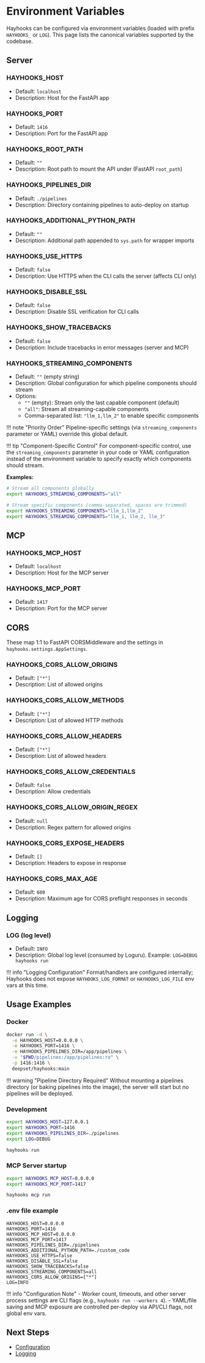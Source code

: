 # Environment Variables

Hayhooks can be configured via environment variables (loaded with prefix `HAYHOOKS_` or `LOG`). This page lists the canonical variables supported by the codebase.

## Server

### HAYHOOKS_HOST

- Default: `localhost`
- Description: Host for the FastAPI app

### HAYHOOKS_PORT

- Default: `1416`
- Description: Port for the FastAPI app

### HAYHOOKS_ROOT_PATH

- Default: `""`
- Description: Root path to mount the API under (FastAPI `root_path`)

### HAYHOOKS_PIPELINES_DIR

- Default: `./pipelines`
- Description: Directory containing pipelines to auto-deploy on startup

### HAYHOOKS_ADDITIONAL_PYTHON_PATH

- Default: `""`
- Description: Additional path appended to `sys.path` for wrapper imports

### HAYHOOKS_USE_HTTPS

- Default: `false`
- Description: Use HTTPS when the CLI calls the server (affects CLI only)

### HAYHOOKS_DISABLE_SSL

- Default: `false`
- Description: Disable SSL verification for CLI calls

### HAYHOOKS_SHOW_TRACEBACKS

- Default: `false`
- Description: Include tracebacks in error messages (server and MCP)

### HAYHOOKS_STREAMING_COMPONENTS

- Default: `""` (empty string)
- Description: Global configuration for which pipeline components should stream
- Options:
  - `""` (empty): Stream only the last capable component (default)
  - `"all"`: Stream all streaming-capable components
  - Comma-separated list: `"llm_1,llm_2"` to enable specific components

!!! note "Priority Order"
    Pipeline-specific settings (via `streaming_components` parameter or YAML) override this global default.

!!! tip "Component-Specific Control"
    For component-specific control, use the `streaming_components` parameter in your code or YAML configuration instead of the environment variable to specify exactly which components should stream.

**Examples:**

```bash
# Stream all components globally
export HAYHOOKS_STREAMING_COMPONENTS="all"

# Stream specific components (comma-separated, spaces are trimmed)
export HAYHOOKS_STREAMING_COMPONENTS="llm_1,llm_2"
export HAYHOOKS_STREAMING_COMPONENTS="llm_1, llm_2, llm_3"
```

## MCP

### HAYHOOKS_MCP_HOST

- Default: `localhost`
- Description: Host for the MCP server

### HAYHOOKS_MCP_PORT

- Default: `1417`
- Description: Port for the MCP server

## CORS

These map 1:1 to FastAPI CORSMiddleware and the settings in `hayhooks.settings.AppSettings`.

### HAYHOOKS_CORS_ALLOW_ORIGINS

- Default: `["*"]`
- Description: List of allowed origins

### HAYHOOKS_CORS_ALLOW_METHODS

- Default: `["*"]`
- Description: List of allowed HTTP methods

### HAYHOOKS_CORS_ALLOW_HEADERS

- Default: `["*"]`
- Description: List of allowed headers

### HAYHOOKS_CORS_ALLOW_CREDENTIALS

- Default: `false`
- Description: Allow credentials

### HAYHOOKS_CORS_ALLOW_ORIGIN_REGEX

- Default: `null`
- Description: Regex pattern for allowed origins

### HAYHOOKS_CORS_EXPOSE_HEADERS

- Default: `[]`
- Description: Headers to expose in response

### HAYHOOKS_CORS_MAX_AGE

- Default: `600`
- Description: Maximum age for CORS preflight responses in seconds

## Logging

### LOG (log level)

- Default: `INFO`
- Description: Global log level (consumed by Loguru). Example: `LOG=DEBUG hayhooks run`

!!! info "Logging Configuration"
    Format/handlers are configured internally; Hayhooks does not expose `HAYHOOKS_LOG_FORMAT` or `HAYHOOKS_LOG_FILE` env vars at this time.

## Usage Examples

### Docker

```bash
docker run -d \
  -e HAYHOOKS_HOST=0.0.0.0 \
  -e HAYHOOKS_PORT=1416 \
  -e HAYHOOKS_PIPELINES_DIR=/app/pipelines \
  -v "$PWD/pipelines:/app/pipelines:ro" \
  -p 1416:1416 \
  deepset/hayhooks:main
```

!!! warning "Pipeline Directory Required"
    Without mounting a pipelines directory (or baking pipelines into the image), the server will start but no pipelines will be deployed.

### Development

```bash
export HAYHOOKS_HOST=127.0.0.1
export HAYHOOKS_PORT=1416
export HAYHOOKS_PIPELINES_DIR=./pipelines
export LOG=DEBUG

hayhooks run
```

### MCP Server startup

```bash
export HAYHOOKS_MCP_HOST=0.0.0.0
export HAYHOOKS_MCP_PORT=1417

hayhooks mcp run
```

### .env file example

```env
HAYHOOKS_HOST=0.0.0.0
HAYHOOKS_PORT=1416
HAYHOOKS_MCP_HOST=0.0.0.0
HAYHOOKS_MCP_PORT=1417
HAYHOOKS_PIPELINES_DIR=./pipelines
HAYHOOKS_ADDITIONAL_PYTHON_PATH=./custom_code
HAYHOOKS_USE_HTTPS=false
HAYHOOKS_DISABLE_SSL=false
HAYHOOKS_SHOW_TRACEBACKS=false
HAYHOOKS_STREAMING_COMPONENTS=all
HAYHOOKS_CORS_ALLOW_ORIGINS=["*"]
LOG=INFO
```

!!! info "Configuration Note"
    - Worker count, timeouts, and other server process settings are CLI flags (e.g., `hayhooks run --workers 4`).
    - YAML/file saving and MCP exposure are controlled per-deploy via API/CLI flags, not global env vars.

## Next Steps

- [Configuration](../getting-started/configuration.md)
- [Logging](logging.md)
